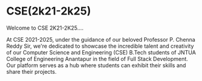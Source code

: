 # CSE(2k21-2k25)
Welcome to CSE 2K21-2K25....

At CSE 2021-2025, under the guidance of our beloved Professor P. Chenna Reddy Sir, we're dedicated to showcase the incredible talent and creativity of  our Computer Science and Engineering (CSE) B.Tech students of JNTUA College of Engineering Anantapur in the field of Full Stack Development. Our platform serves as a hub where students can exhibit their skills and share their projects.

